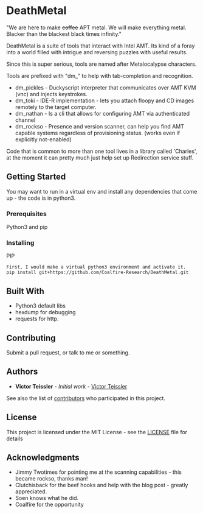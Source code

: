 # DeathMetal

"We are here to make ~~coffee~~ APT metal. We will make everything metal. Blacker than the blackest black times infinity."

DeathMetal is a suite of tools that interact with Intel AMT. Its kind of a foray into a world filled with intrigue and reversing puzzles with useful results.

Since this is super serious, tools are named after Metalocalypse characters.

Tools are prefixed with "dm_" to help with tab-completion and recognition.
* dm_pickles - Duckyscript interpreter that communicates over AMT KVM (vnc) and injects keystrokes. 
* dm_toki    - IDE-R implementation - lets you attach floopy and CD images remotely to the target computer.
* dm_nathan  - Is a cli that allows for configuring AMT via authenticated channel
* dm_rockso  - Presence and version scanner, can help you find AMT capable systems regardless of provisioning status. (works even if explicitly not-enabled)

Code that is common to more than one tool lives in a library called 'Charles', at the moment it can pretty much just help set up Redirection service stuff.

## Getting Started

You may want to run in a virtual env and install any dependencies that come up - the code is in python3.

### Prerequisites

Python3 and pip

### Installing

PIP

```
First, I would make a virtual python3 environment and activate it.
pip install git+https://github.com/Coalfire-Research/DeathMetal.git
```

## Built With
* Python3 default libs
* hexdump for debugging
* requests for http.

## Contributing
Submit a pull request, or talk to me or something.

## Authors

* **Victor Teissler** - *Initial work* - [Victor Teissler](https://github.com/Victor-Teissler)

See also the list of [contributors](https://github.com/Coalfire-Research/DeathMetal/contributors) who participated in this project.

## License

This project is licensed under the MIT License - see the [LICENSE](LICENSE) file for details

## Acknowledgments

* Jimmy Twotimes for pointing me at the scanning capabilities - this became rockso, thanks man!
* Clutchisback for the beef hooks and help with the blog post - greatly appreciated.
* Soen knows what he did.
* Coalfire for the opportunity
